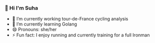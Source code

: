 ### 👋 Hi I'm Suha



- 🔭 I’m currently working tour-de-France cycling analysis
- 🌱 I’m currently learning Golang 
- 😄 Pronouns: she/her
- ⚡ Fun fact: I enjoy running and currently training for a full Ironman

